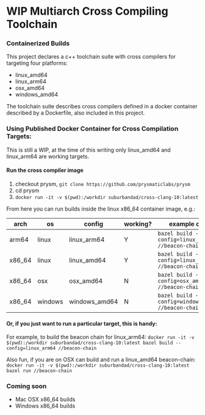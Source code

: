 # WIP Multiarch Cross Compiling Toolchain

### Containerized Builds
This project declares a c++ toolchain suite with cross compilers for targeting four platforms:
* linux_amd64
* linux_arm64
* osx_amd64
* windows_amd64

The toolchain suite describes cross compilers defined in a docker container described by a Dockerfile, also included in this project.


### Using Published Docker Container for Cross Compilation Targets:
This is still a WIP, at the time of this writing only linux_amd64 and linux_arm64 are working targets.

#### Run the cross compiler image
1. checkout prysm, `git clone https://github.com/prysmaticlabs/prysm`
2. cd prysm
3. `docker run -it -v $(pwd):/workdir suburbandad/cross-clang-10:latest` 

From here you can run builds inside the linux x86_64 container image, e.g.:

|    arch |   os    |    config     | working? | example cmd   |
|---------|---------|---------------|----------|---------------|
| arm64   | linux   | linux_arm64   |  Y       | `bazel build --config=linux_arm64 //beacon-chain` |
| x86_64  | linux   | linux_amd64   |  Y       | `bazel build --config=linux_amd64 //beacon-chain` |
| x86_64  | osx     | osx_amd64     |  N       | `bazel build --config=osx_amd64 //beacon-chain` |
| x86_64  | windows | windows_amd64 |  N       | `bazel build --config=windows_amd64 //beacon-chain` |


#### Or, if you just want to run a particular target, this is handy:
For example, to build the beacon chain for linux_arm64: 
`docker run -it -v $(pwd):/workdir suburbandad/cross-clang-10:latest bazel build --config=linux_arm64 //beacon-chain`
 

Also fun, if you are on OSX can build and run a linux_amd64 beacon-chain:
`docker run -it -v $(pwd):/workdir suburbandad/cross-clang-10:latest bazel run //beacon-chain` 
            

### Coming soon
* Mac OSX x86_64 builds
* Windows x86_64 builds
            